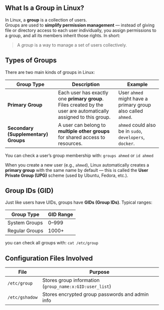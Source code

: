 ## **What Is a Group in Linux?**

In Linux, a **group** is a collection of users.  
Groups are used to **simplify permission management** — instead of giving file or directory access to each user individually, you assign permissions to a group, and all its members inherit those rights.
In short:
> A _group_ is a way to manage a set of users collectively.

## **Types of Groups**
There are two main kinds of groups in Linux:

| **Group Type**                       | **Description**                                                                                                  | **Example**                                                  |
| ------------------------------------ | ---------------------------------------------------------------------------------------------------------------- | ------------------------------------------------------------ |
| **Primary Group**                    | Each user has exactly one **primary group**. Files created by the user are automatically assigned to this group. | User `ahmed` might have a primary group also called `ahmed`. |
| **Secondary (Supplementary) Groups** | A user can belong to **multiple other groups** for shared access to resources.                                   | `ahmed` could also be in `sudo`, `developers`, `docker`.     

You can check a user’s group membership with:
`groups ahmed`
or 
`id ahmed` 

When you create a new user (e.g., `ahmed`), Linux automatically creates a **primary group** with the same name by default — this is called the **User Private Group (UPG)** scheme (used by Ubuntu, Fedora, etc.).

## **Group IDs (GID)**
Just like users have UIDs, groups have **GIDs (Group IDs)**.
Typical ranges:

|**Group Type**|**GID Range**|
|---|---|
|System Groups|0–999|
|Regular Groups|1000+|

you can check all groups  with:
`cat /etc/group`

## **Configuration Files Involved**

| **File**       | **Purpose**                                             |
| -------------- | ------------------------------------------------------- |
| `/etc/group`   | Stores group information (`group_name:x:GID:user_list`) |
| `/etc/gshadow` | Stores encrypted group passwords and admin info         |
